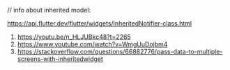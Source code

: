 // info about inherited model:

https://api.flutter.dev/flutter/widgets/InheritedNotifier-class.html

1. https://youtu.be/n_HLJUBkc48?t=2265
2. https://www.youtube.com/watch?v=WmgUuDojbm4
3. https://stackoverflow.com/questions/66882776/pass-data-to-multiple-screens-with-inheritedwidget